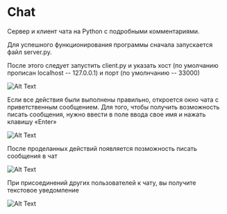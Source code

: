 # Chat
Сервер и клиент чата на Python с подробными комментариями.

Для успешного функционирования программы сначала запускается файл server.py.

После этого следует запустить client.py и указать хост (по умолчанию прописан localhost -- 127.0.0.1) и порт (по умолнчанию -- 33000)

![Alt Text](https://media.giphy.com/media/oNZ4Wf3kZZe9tvVGTM/giphy.gif)

Если все действия были выполнены правильно, откроется окно чата с приветственным сообщением. Для того, чтобы получить возможность писать сообщения, нужно ввести в поле ввода свое имя и нажать клавишу «Enter»

![Alt Text](https://media.giphy.com/media/fV8Kn8WaXX0xXCCTMj/giphy.gif)

После проделанных действий появляется позможность писать сообщения в чат

![Alt Text](https://media.giphy.com/media/vxAu7S2yGUOG9kVNrr/giphy.gif)

При присоединений других пользователей к чату, вы получите текстовое уведомление

![Alt Text](https://media.giphy.com/media/1XdQNl5ZYCDXfS63IB/giphy.gif)
